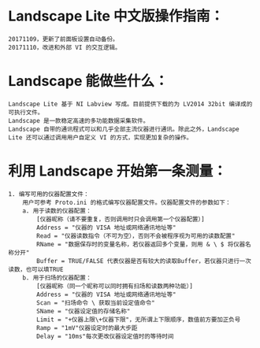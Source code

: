 # Landscape Lite 中文版操作指南：
	20171109，更新了前面板设置自动备份。
	20171110，改进和外部 VI 的交互逻辑。
	
# Landscape 能做些什么：
	Landscape Lite 基于 NI Labview 写成。目前提供下载的为 LV2014 32bit 编译成的可执行文件。
	Landscape 是一款稳定高速的多功能数据采集软件。
	Landscape 自带的通讯程式可以和几乎全部主流仪器进行通讯。除此之外，Landscape Lite 还可以通过调用用户自定义 VI 的方式，实现更加复杂的操作。

# 利用 Landscape 开始第一条测量：
	1. 编写可用的仪器配置文件：
		用户可参考 Proto.ini 的格式编写仪器配置文件。仪器配置文件的参数如下：
		a. 用于读数的仪器配置：
			[仪器昵称（请不要重复，否则调用时只会调用第一个仪器配置）]
			Address = "仪器的 VISA 地址或网络通讯地址等"
			Read = "仪器读数指令（不可为空），否则不会被程序视为可用的读数配置"
			RName = "数据保存时的变量名称，若仪器返回多个变量，则用 & \ $ 将仪器名称分开"
			Buffer = TRUE/FALSE 代表仪器是否有较大的读取Buffer，若仪器只进行一次读数，也可以填TRUE
		b. 用于扫场的仪器配置：
			[仪器昵称（同一个昵称可以同时拥有扫场和读数两种功能）]
			Address = "仪器的 VISA 地址或网络通讯地址等"
			Scan = "扫场命令 \ 获取当前设定值命令"
			SName = "仪器设定值的存储名称"
			Limit = "+仪器上限\+仪器下限"，无所谓上下限顺序，数值前方要加正负号
			Ramp = "1mV"仪器设定时的最大步距
			Delay = "10ms"每次更改仪器设定值时的等待时间
